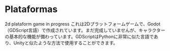 # Plataformas
2d plataform game in progress
これは2Dプラットフォームゲームで、Godot（GDScript言語）で作成されています。まだ完成していませんが、キャラクターの基本的な機能が備わっています。GDScriptはPythonに非常に似た言語であり、Unityと似たような方法で使用することができます。
